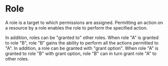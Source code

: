 Role
====

A role is a target to which permissions are assigned. Permitting an action on a resource by a role enables the role to perform
the specified action.

In addition, roles can be "granted to" other roles. When role "A" is granted to role "B", role "B" gains the ability to perform
all the actions permitted to "A". In addition, a role can be granted with "grant option". When role "A" is granted to role "B" with
grant option, role "B" can in turn grant role "A" to other roles.

